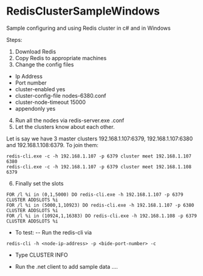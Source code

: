 # RedisClusterSampleWindows
Sample configuring and using Redis cluster in c# and in Windows

Steps:

1. Download Redis
2. Copy Redis to appropriate machines
3. Change the config files 
* Ip Address
* Port number
* cluster-enabled yes
* cluster-config-file nodes-6380.conf
* cluster-node-timeout 15000
* appendonly yes
4. Run all the nodes via redis-server.exe <config-name>.conf
5. Let the clusters know about each other. 

Let is say we have 3 master clusters 192.168.1.107:6379, 192.168.1.107:6380 and 192.168.1.108:6379. To join them:

```
redis-cli.exe -c -h 192.168.1.107 -p 6379 cluster meet 192.168.1.107 6380
redis-cli.exe -c -h 192.168.1.107 -p 6379 cluster meet 192.168.1.108 6379
```

6. Finally set the slots
```
FOR /l %i in (0,1,5000) DO redis-cli.exe -h 192.168.1.107 -p 6379 CLUSTER ADDSLOTS %i
FOR /l %i in (5000,1,10923) DO redis-cli.exe -h 192.168.1.107 -p 6380 CLUSTER ADDSLOTS %i
FOR /l %i in (10924,1,16383) DO redis-cli.exe -h 192.168.1.108 -p 6379 CLUSTER ADDSLOTS %i	
```

- To test:
-- Run the redis-cli via 
```
redis-cli -h <node-ip-address> -p <bide-port-number> -c
```

- Type CLUSTER INFO

- Run the .net client to add sample data ....
